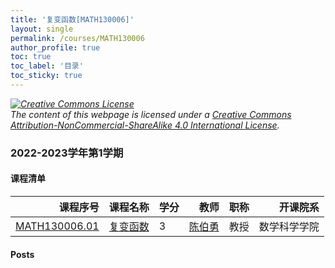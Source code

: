 ```yaml
---
title: '复变函数[MATH130006]'
layout: single
permalink: /courses/MATH130006
author_profile: true
toc: true
toc_label: '目录'
toc_sticky: true
---
```



<div class='notice--warning'>
	<p><i><a rel='license' href='http://creativecommons.org/licenses/by-nc-sa/4.0/'><img alt='Creative Commons License' style='border-width:0' src='https://i.creativecommons.org/l/by-nc-sa/4.0/88x31.png' /></a><br /> The content of this webpage is licensed under a <a rel='license' href='http://creativecommons.org/licenses/by-nc-sa/4.0/'>Creative Commons Attribution-NonCommercial-ShareAlike 4.0 International License</a>.</i></p>
</div>

### 2022-2023学年第1学期


#### 课程清单

<div style='text-align: center;' id='MATH130006_2223F'> <table id='MATH130006_2223F_table'>
  <thead>
    <tr style="text-align: right;">
      <th>课程序号</th>
      <th>课程名称</th>
      <th>学分</th>
      <th>教师</th>
      <th>职称</th>
      <th>开课院系</th>
    </tr>
  </thead>
  <tbody>
    <tr>
      <td><a href='https://fdu-math.github.io/courses/class-id/MATH130006-01'>MATH130006.01</a></td>
      <td><a href='https://fdu-math.github.io/courses/MATH130006'>复变函数</a></td>
      <td>3</td>
      <td><a href='https://fdu-math.github.io/teachers/陈伯勇'>陈伯勇</a></td>
      <td>教授</td>
      <td>数学科学学院</td>
    </tr>
  </tbody>
</table></div>

#### Posts

